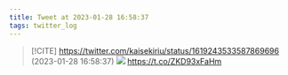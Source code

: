 ```yaml
---
title: Tweet at 2023-01-28 16:58:37
tags: twitter_log
---
```


> [!CITE] https://twitter.com/kaisekiriu/status/1619243533587869696 (2023-01-28 16:58:37)
> ![](https://twitter.com/kaisekiriu/status/1619243533587869696)
> https://t.co/ZKD93xFaHm
